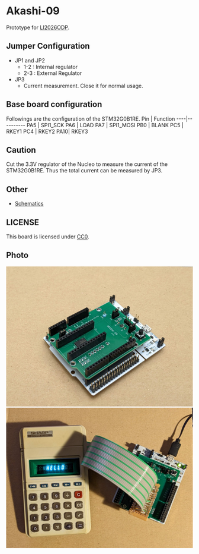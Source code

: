 # Akashi-09
Prototype for [LI2026ODP](https://github.com/suikan4github/LI2026ODP).

## Jumper Configuration
- JP1 and JP2
  - 1-2 : Internal regulator
  - 2-3 : External Regulator
- JP3
  - Current measurement. Close it for normal usage.
## Base board configuration
Followings are the configuration of the STM32G0B1RE.
Pin | Function
----|----------
PA5 | SPI1_SCK
PA6 | LOAD
PA7 | SPI1_MOSI
PB0 | BLANK
PC5 | RKEY1
PC4 | RKEY2
PA10| RKEY3

## Caution
Cut the 3.3V regulator of the Nucleo to measure the current of the STM32G0B1RE. Thus the total current can be measured by JP3. 

## Other
- [Schematics](doc/Akashi-09.pdf)

## LICENSE
This board is licensed under [CC0](LICENSE).

## Photo
![](image/PXL_20220227_124331210.jpg)
![](image/PXL_20220227_131210910.jpg)